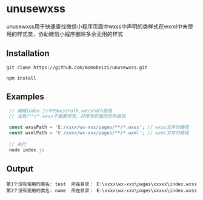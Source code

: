 # unusewxss  

unusewxss用于快速查找微信小程序页面中wxss中声明的类样式在wxml中未使用的样式类，协助微信小程序删除多余无用的样式

## Installation
```
git clone https://github.com/momobeizi/unusewxss.git

npm install
```
## Examples
```js
 // 编辑index.js中的wxssPath,wxssPath路径
 // 注意/**/*.wxss不需要修改，只修改前面的文件路径

 const wxssPath = 'E:/xxxx/wx-xxx/pages/**/*.wxss'; // wxss文件的路径
 const wxmlPath = 'E:/xxxx/wx-xxx/pages/**/*.wxml'; // wxml文件的路径
 
 // 执行
 node index.js
```
## Output
```
第1个没有使用的类名: test  所在目录： E:\xxxx\wx-xxx\pages\xxxxx\index.wxss
第2个没有使用的类名: name  所在目录： E:\xxxx\wx-xxx\pages\xxxxx\index.wxss
```